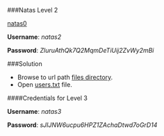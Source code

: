 ###Natas Level 2

[natas0](http://natas2.natas.labs.overthewire.org)

**Username**: *natas2*

**Password**: *ZluruAthQk7Q2MqmDeTiUij2ZvWy2mBi*


###Solution

- Browse to url path [files directory](http://natas2.natas.labs.overthewire.org/files).
- Open [users.txt](http://natas2.natas.labs.overthewire.org/files/users.txt) file.


####Credentials for Level 3

**Username**: *natas3*

**Password**: *sJIJNW6ucpu6HPZ1ZAchaDtwd7oGrD14*


